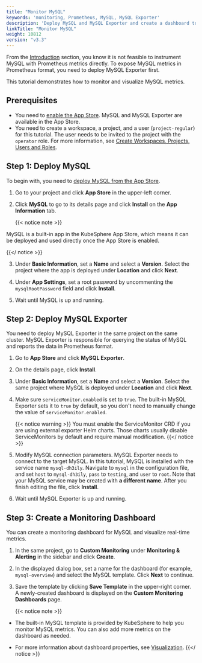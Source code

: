 ```yaml
---
title: "Monitor MySQL"
keywords: 'monitoring, Prometheus, MySQL, MySQL Exporter'
description: 'Deploy MySQL and MySQL Exporter and create a dashboard to monitor the app.'
linkTitle: "Monitor MySQL"
weight: 10812
version: "v3.3"
---
```

From the [Introduction](../../introduction#indirect-exposing) section, you know it is not feasible to instrument MySQL with Prometheus metrics directly. To expose MySQL metrics in Prometheus format, you need to deploy MySQL Exporter first.

This tutorial demonstrates how to monitor and visualize MySQL metrics.

## Prerequisites

- You need to [enable the App Store](../../../../pluggable-components/app-store/). MySQL and MySQL Exporter are available in the App Store.
- You need to create a workspace, a project, and a user (`project-regular`) for this tutorial. The user needs to be invited to the project with the `operator` role. For more information, see [Create Workspaces, Projects, Users and Roles](../../../../quick-start/create-workspace-and-project/).

## Step 1: Deploy MySQL

To begin with, you need to [deploy MySQL from the App Store](../../../../application-store/built-in-apps/mysql-app/).

1. Go to your project and click **App Store** in the upper-left corner.

2. Click **MySQL** to go to its details page and click **Install** on the **App Information** tab.

    {{< notice note >}}

MySQL is a built-in app in the KubeSphere App Store, which means it can be deployed and used directly once the App Store is enabled.

{{</ notice >}} 

3. Under **Basic Information**, set a **Name** and select a **Version**. Select the project where the app is deployed under **Location** and click **Next**.

4. Under **App Settings**, set a root password by uncommenting the `mysqlRootPassword` field and click **Install**.

5. Wait until MySQL is up and running.

## Step 2: Deploy MySQL Exporter

You need to deploy MySQL Exporter in the same project on the same cluster. MySQL Exporter is responsible for querying the status of MySQL and reports the data in Prometheus format.

1. Go to **App Store** and click **MySQL Exporter**.

2. On the details page, click **Install**.

3. Under **Basic Information**, set a **Name** and select a **Version**. Select the same project where MySQL is deployed under **Location** and click **Next**.

4. Make sure `serviceMonitor.enabled` is set to `true`. The built-in MySQL Exporter sets it to `true` by default, so you don't need to manually change the value of `serviceMonitor.enabled`.

    {{< notice warning >}}
You must enable the ServiceMonitor CRD if you are using external exporter Helm charts. Those charts usually disable ServiceMonitors by default and require manual modification.
    {{</ notice >}}

5. Modify MySQL connection parameters. MySQL Exporter needs to connect to the target MySQL. In this tutorial, MySQL is installed with the service name `mysql-dh3ily`. Navigate to `mysql` in the configuration file, and set `host` to `mysql-dh3ily`, `pass` to `testing`, and `user` to `root`. Note that your MySQL service may be created with **a different name**. After you finish editing the file, click **Install**.

6. Wait until MySQL Exporter is up and running.

## Step 3: Create a Monitoring Dashboard

You can create a monitoring dashboard for MySQL and visualize real-time metrics.

1. In the same project, go to **Custom Monitoring** under **Monitoring & Alerting** in the sidebar and click **Create**.

2. In the displayed dialog box, set a name for the dashboard (for example, `mysql-overview`) and select the MySQL template. Click **Next** to continue.

3. Save the template by clicking **Save Template** in the upper-right corner. A newly-created dashboard is displayed on the **Custom Monitoring Dashboards** page.

    {{< notice note >}}

- The built-in MySQL template is provided by KubeSphere to help you monitor MySQL metrics. You can also add more metrics on the dashboard as needed.

- For more information about dashboard properties, see [Visualization](../../../../project-user-guide/custom-application-monitoring/visualization/overview/).
      {{</ notice >}}